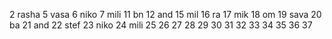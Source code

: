 2 rasha
5 vasa
6 niko
7 mili
11 bn
12 and
15 mil
16 ra
17 mik
18 om
19 sava
20 ba
21 and
22 stef
23 niko
24 mili
25 
26
27
28
29
30
31
32
33
34
35
36
37